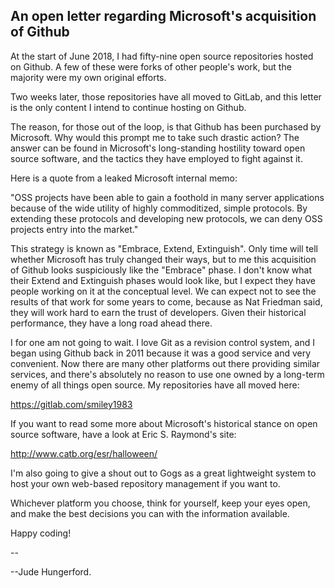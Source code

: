 An open letter regarding Microsoft's acquisition of Github
----------------------------------------------------------

At the start of June 2018, I had fifty-nine open source repositories hosted on Github. A few of these were forks of other people's work, but the majority were my own original efforts.

Two weeks later, those repositories have all moved to GitLab, and this letter is the only content I intend to continue hosting on Github.

The reason, for those out of the loop, is that Github has been purchased by Microsoft. Why would this prompt me to take such drastic action? The answer can be found in Microsoft's long-standing hostility toward open source software, and the tactics they have employed to fight against it.

Here is a quote from a leaked Microsoft internal memo:

"OSS projects have been able to gain a foothold in many server applications because of the wide utility of highly commoditized, simple protocols. By extending these protocols and developing new protocols, we can deny OSS projects entry into the market."

This strategy is known as "Embrace, Extend, Extinguish". Only time will tell whether Microsoft has truly changed their ways, but to me this acquisition of Github looks suspiciously like the "Embrace" phase. I don't know what their Extend and Extinguish phases would look like, but I expect they have people working on it at the conceptual level. We can expect not to see the results of that work for some years to come, because as Nat Friedman said, they will work hard to earn the trust of developers. Given their historical performance, they have a long road ahead there.

I for one am not going to wait. I love Git as a revision control system, and I began using Github back in 2011 because it was a good service and very convenient. Now there are many other platforms out there providing similar services, and there's absolutely no reason to use one owned by a long-term enemy of all things open source. My repositories have all moved here:

https://gitlab.com/smiley1983

If you want to read some more about Microsoft's historical stance on open source software, have a look at Eric S. Raymond's site:

http://www.catb.org/esr/halloween/

I'm also going to give a shout out to Gogs as a great lightweight system to host your own web-based repository management if you want to.

Whichever platform you choose, think for yourself, keep your eyes open, and make the best decisions you can with the information available.

Happy coding!

-- 

--Jude Hungerford.

